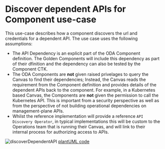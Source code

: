 # Discover dependent APIs for Component use-case

This use-case describes how a component discovers the url and credentials for a dependent API. The use case uses the following assumptions:

* The API Dependency is an explicit part of the ODA Component definition. The Golden Components will include this dependency as part of their dfinition and the dependency can also be tested by the Component CTK.
* The ODA Components are **not** given raised privelages to query the Canvas to find their dependencies; Instead, the Canvas reads the requirement from the Component definition and provides details of the dependent APIs back to the component. For example, in a Kubernetes based Canvas, the Components are **not** given the permission to call the Kubernetes API. This is important from a security perspective as well as from the perspective of not building operational dependencies on management-plane APIs.
* Whilst the reference implementation will provide a reference `API Discovery Operator`, in typical implementations this will be custom to the Operations team that is running their Canvas, and will link to their internal process for authorizing access to APIs.


![discoverDependentAPI](http://www.plantuml.com/plantuml/proxy?cache=no&src=https://raw.githubusercontent.com/tmforum-oda/oda-canvas-ctk/canvasUseCasesandBDD/usecase-library/Discover-dependent-API-for-component/discoverDependenAPI.puml)
[plantUML code](Discover-dependent-API-for-component/discoverDependenAPI.puml)